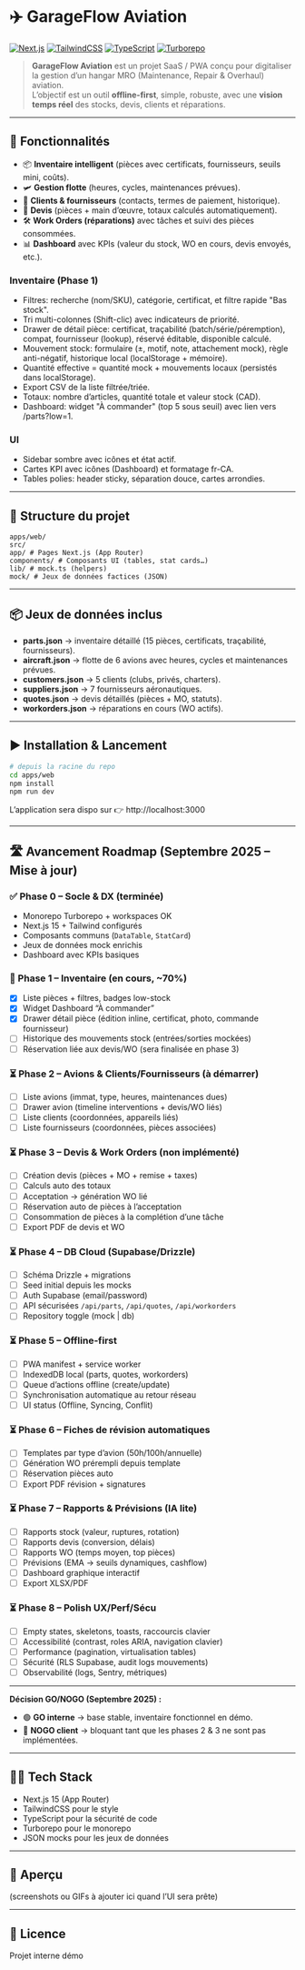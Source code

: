 # ✈️ GarageFlow Aviation

[![Next.js](https://img.shields.io/badge/Next.js-15-black?style=flat&logo=nextdotjs)](https://nextjs.org/) 
[![TailwindCSS](https://img.shields.io/badge/TailwindCSS-3.4-blue?style=flat&logo=tailwindcss)](https://tailwindcss.com/) 
[![TypeScript](https://img.shields.io/badge/TypeScript-5-blue?style=flat&logo=typescript)](https://www.typescriptlang.org/) 
[![Turborepo](https://img.shields.io/badge/Turborepo-Monorepo-lightgrey?style=flat&logo=vercel)](https://turbo.build/)

> **GarageFlow Aviation** est un projet SaaS / PWA conçu pour digitaliser la gestion d’un hangar MRO (Maintenance, Repair & Overhaul) aviation.  
> L’objectif est un outil **offline-first**, simple, robuste, avec une **vision temps réel** des stocks, devis, clients et réparations.

---

## 🚀 Fonctionnalités

- 📦 **Inventaire intelligent** (pièces avec certificats, fournisseurs, seuils mini, coûts).
- 🛩️ **Gestion flotte** (heures, cycles, maintenances prévues).
- 👥 **Clients & fournisseurs** (contacts, termes de paiement, historique).
- 🧾 **Devis** (pièces + main d’œuvre, totaux calculés automatiquement).
- 🛠️ **Work Orders (réparations)** avec tâches et suivi des pièces consommées.
- 📊 **Dashboard** avec KPIs (valeur du stock, WO en cours, devis envoyés, etc.).

### Inventaire (Phase 1)
- Filtres: recherche (nom/SKU), catégorie, certificat, et filtre rapide "Bas stock".
- Tri multi-colonnes (Shift-clic) avec indicateurs de priorité.
- Drawer de détail pièce: certificat, traçabilité (batch/série/péremption), compat, fournisseur (lookup), réservé éditable, disponible calculé.
- Mouvement stock: formulaire (±, motif, note, attachement mock), règle anti-négatif, historique local (localStorage + mémoire).
- Quantité effective = quantité mock + mouvements locaux (persistés dans localStorage).
- Export CSV de la liste filtrée/triée.
- Totaux: nombre d’articles, quantité totale et valeur stock (CAD).
- Dashboard: widget "À commander" (top 5 sous seuil) avec lien vers /parts?low=1.

### UI
- Sidebar sombre avec icônes et état actif.
- Cartes KPI avec icônes (Dashboard) et formatage fr-CA.
- Tables polies: header sticky, séparation douce, cartes arrondies.

---

## 📂 Structure du projet

```
apps/web/
src/
app/ # Pages Next.js (App Router)
components/ # Composants UI (tables, stat cards…)
lib/ # mock.ts (helpers)
mock/ # Jeux de données factices (JSON)
```

---

## 📦 Jeux de données inclus

- **parts.json** → inventaire détaillé (15 pièces, certificats, traçabilité, fournisseurs).
- **aircraft.json** → flotte de 6 avions avec heures, cycles et maintenances prévues.
- **customers.json** → 5 clients (clubs, privés, charters).
- **suppliers.json** → 7 fournisseurs aéronautiques.
- **quotes.json** → devis détaillés (pièces + MO, statuts).
- **workorders.json** → réparations en cours (WO actifs).

---

## ▶️ Installation & Lancement

```bash
# depuis la racine du repo
cd apps/web
npm install
npm run dev
```

L’application sera dispo sur 👉 http://localhost:3000

---

## 🛣️ Avancement Roadmap (Septembre 2025 – Mise à jour)

### ✅ Phase 0 – Socle & DX (terminée)
- Monorepo Turborepo + workspaces OK
- Next.js 15 + Tailwind configurés
- Composants communs (`DataTable`, `StatCard`)
- Jeux de données mock enrichis
- Dashboard avec KPIs basiques

### 🔶 Phase 1 – Inventaire (en cours, ~70%)
- [x] Liste pièces + filtres, badges low-stock
- [x] Widget Dashboard “À commander”
- [x] Drawer détail pièce (édition inline, certificat, photo, commande fournisseur)
- [ ] Historique des mouvements stock (entrées/sorties mockées)
- [ ] Réservation liée aux devis/WO (sera finalisée en phase 3)

### ⏳ Phase 2 – Avions & Clients/Fournisseurs (à démarrer)
- [ ] Liste avions (immat, type, heures, maintenances dues)
- [ ] Drawer avion (timeline interventions + devis/WO liés)
- [ ] Liste clients (coordonnées, appareils liés)
- [ ] Liste fournisseurs (coordonnées, pièces associées)

### ⏳ Phase 3 – Devis & Work Orders (non implémenté)
- [ ] Création devis (pièces + MO + remise + taxes)
- [ ] Calculs auto des totaux
- [ ] Acceptation → génération WO lié
- [ ] Réservation auto de pièces à l’acceptation
- [ ] Consommation de pièces à la complétion d’une tâche
- [ ] Export PDF de devis et WO

### ⏳ Phase 4 – DB Cloud (Supabase/Drizzle)
- [ ] Schéma Drizzle + migrations
- [ ] Seed initial depuis les mocks
- [ ] Auth Supabase (email/password)
- [ ] API sécurisées `/api/parts`, `/api/quotes`, `/api/workorders`
- [ ] Repository toggle (mock | db)

### ⏳ Phase 5 – Offline-first
- [ ] PWA manifest + service worker
- [ ] IndexedDB local (parts, quotes, workorders)
- [ ] Queue d’actions offline (create/update)
- [ ] Synchronisation automatique au retour réseau
- [ ] UI status (Offline, Syncing, Conflit)

### ⏳ Phase 6 – Fiches de révision automatiques
- [ ] Templates par type d’avion (50h/100h/annuelle)
- [ ] Génération WO prérempli depuis template
- [ ] Réservation pièces auto
- [ ] Export PDF révision + signatures

### ⏳ Phase 7 – Rapports & Prévisions (IA lite)
- [ ] Rapports stock (valeur, ruptures, rotation)
- [ ] Rapports devis (conversion, délais)
- [ ] Rapports WO (temps moyen, top pièces)
- [ ] Prévisions (EMA → seuils dynamiques, cashflow)
- [ ] Dashboard graphique interactif
- [ ] Export XLSX/PDF

### ⏳ Phase 8 – Polish UX/Perf/Sécu
- [ ] Empty states, skeletons, toasts, raccourcis clavier
- [ ] Accessibilité (contrast, roles ARIA, navigation clavier)
- [ ] Performance (pagination, virtualisation tables)
- [ ] Sécurité (RLS Supabase, audit logs mouvements)
- [ ] Observabilité (logs, Sentry, métriques)

---

**Décision GO/NOGO (Septembre 2025) :**
- 🟢 **GO interne** → base stable, inventaire fonctionnel en démo.  
- 🔴 **NOGO client** → bloquant tant que les phases 2 & 3 ne sont pas implémentées.

---

## 👨‍💻 Tech Stack

- Next.js 15 (App Router)
- TailwindCSS pour le style
- TypeScript pour la sécurité de code
- Turborepo pour le monorepo
- JSON mocks pour les jeux de données

---

## 📸 Aperçu

(screenshots ou GIFs à ajouter ici quand l’UI sera prête)

---

## 📄 Licence

Projet interne démo
